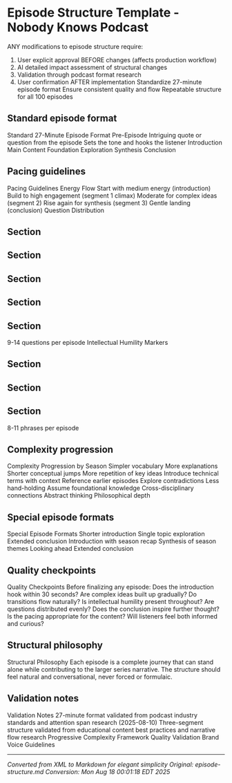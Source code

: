 # Episode Structure Template - Nobody Knows Podcast


ANY modifications to episode structure require:
1. User explicit approval BEFORE changes (affects production workflow)
2. AI detailed impact assessment of structural changes
3. Validation through podcast format research
4. User confirmation AFTER implementation
Standardize 27-minute episode format
Ensure consistent quality and flow
Repeatable structure for all 100 episodes

## Standard episode format
Standard 27-Minute Episode Format
Pre-Episode
Intriguing quote or question from the episode
Sets the tone and hooks the listener
Introduction
Main Content
Foundation
Exploration
Synthesis
Conclusion

## Pacing guidelines
Pacing Guidelines
Energy Flow
Start with medium energy (introduction)
Build to high engagement (segment 1 climax)
Moderate for complex ideas (segment 2)
Rise again for synthesis (segment 3)
Gentle landing (conclusion)
Question Distribution

## Section

## Section

## Section

## Section

## Section
9-14 questions per episode
Intellectual Humility Markers

## Section

## Section

## Section
8-11 phrases per episode

## Complexity progression
Complexity Progression by Season
Simpler vocabulary
More explanations
Shorter conceptual jumps
More repetition of key ideas
Introduce technical terms with context
Reference earlier episodes
Explore contradictions
Less hand-holding
Assume foundational knowledge
Cross-disciplinary connections
Abstract thinking
Philosophical depth

## Special episode formats
Special Episode Formats
Shorter introduction
Single topic exploration
Extended conclusion
Introduction with season recap
Synthesis of season themes
Looking ahead
Extended conclusion

## Quality checkpoints
Quality Checkpoints
Before finalizing any episode:
Does the introduction hook within 30 seconds?
Are complex ideas built up gradually?
Do transitions flow naturally?
Is intellectual humility present throughout?
Are questions distributed evenly?
Does the conclusion inspire further thought?
Is the pacing appropriate for the content?
Will listeners feel both informed and curious?

## Structural philosophy
Structural Philosophy
Each episode is a complete journey that can stand alone while contributing
to the larger series narrative. The structure should feel natural and
conversational, never forced or formulaic.

## Validation notes
Validation Notes
27-minute format validated from podcast industry standards
and attention span research (2025-08-10)
Three-segment structure validated from educational content
best practices and narrative flow research
Progressive Complexity Framework
Quality Validation
Brand Voice Guidelines

---

*Converted from XML to Markdown for elegant simplicity*
*Original: episode-structure.md*
*Conversion: Mon Aug 18 00:01:18 EDT 2025*
